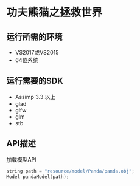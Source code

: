 # 功夫熊猫之拯救世界

## 运行所需的环境

- VS2017或VS2015
- 64位系统

## 运行需要的SDK

- Assimp 3.3 以上
- glad
- glfw
- glm
- stb

## API描述

加载模型API

```cpp
string path = "resource/model/Panda/panda.obj";
Model pandaModel(path);
```
